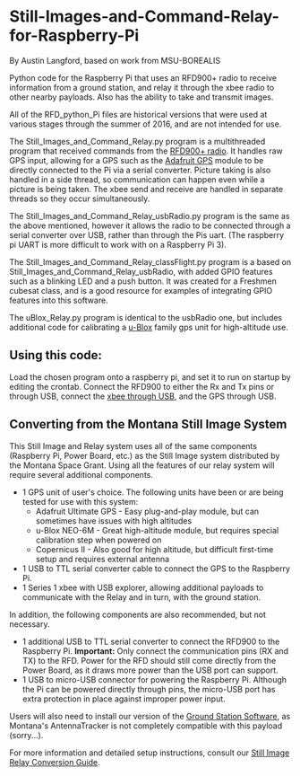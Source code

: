 # Still-Images-and-Command-Relay-for-Raspberry-Pi
By Austin Langford, based on work from MSU-BOREALIS


Python code for the Raspberry Pi that uses an RFD900+ radio to receive information from a ground station,
 and relay it through the xbee radio to other nearby payloads. Also has the ability to take and transmit images.

All of the RFD_python_Pi files are historical versions that were used at various stages through the summer of 2016,
 and are not intended for use.

The Still_Images_and_Command_Relay.py program is a multithreaded program that received commands from the
 [RFD900+ radio](http://store.rfdesign.com.au/rfd-900p-modem/). It handles raw GPS input, allowing for a GPS
 such as the [Adafruit GPS](https://www.adafruit.com/product/746) module to be directly connected to the Pi via a 
 serial converter. Picture taking is also handled in a side thread, so communication can happen even while a picture
 is being taken. The xbee send and receive are handled in separate threads so they occur simultaneously.

The Still_Images_and_Command_Relay_usbRadio.py program is the same as the above mentioned, however it allows the
 radio to be connected through a serial converter over USB, rather than through the Pis uart.
 (The raspberry pi UART is more difficult to work with on a Raspberry Pi 3). 

The Still_Images_and_Command_Relay_classFlight.py program is a based on Still_Images_and_Command_Relay_usbRadio,
 with added GPIO features such as a blinking LED and a push button. It was created for a Freshmen cubesat class,
 and is a good resource for examples of integrating GPIO features into this software.

The uBlox_Relay.py program is identical to the usbRadio one, but includes additional code for calibrating a
 [u-Blox](https://www.u-blox.com/en/standard-precision-gnss-modules) family gps unit for high-altitude use.

## Using this code:
Load the chosen program onto a raspberry pi, and set it to run on startup by editing the crontab. Connect the RFD900
 to either the Rx and Tx pins or through USB, connect the [xbee through USB](https://www.sparkfun.com/products/11697),
 and the GPS through USB.
 
## Converting from the Montana Still Image System
This Still Image and Relay system uses all of the same components (Raspberry Pi, Power Board, etc.) as the
 Still Image system distributed by the Montana Space Grant. Using all the features of our relay system will require
 several additional components.
 
* 1 GPS unit of user's choice. The following units have been or are being tested for use with this system:
	* Adafruit Ultimate GPS - Easy plug-and-play module, but can sometimes have issues with high altitudes
	* u-Blox NEO-6M - Great high-altitude module, but requires special calibration step when powered on
	* Copernicus II - Also good for high altitude, but difficult first-time setup and requires external antenna
* 1 USB to TTL serial converter cable to connect the GPS to the Raspberry Pi.
* 1 Series 1 xbee with USB explorer, allowing additional payloads to communicate with the Relay and in turn, with
	the ground station.

In addition, the following components are also recommended, but not necessary.

* 1 additional USB to TTL serial converter to connect the RFD900 to the Raspberry Pi. **Important:** Only connect
	the communication pins (RX and TX) to the RFD. Power for the RFD should still come directly from the Power Board,
	as it draws more power than the USB port can support.
* 1 USB to micro-USB connector for powering the Raspberry Pi. Although the Pi can be powered directly through pins,
	the micro-USB port has extra protection in place against improper power input.

Users will also need to install our version of the [Ground Station Software](https://github.com/MNSGC-Ballooning/Antenna-Tracker-and-RFD-Controls-GUI),
 as Montana's AntennaTracker is not completely compatible with this payload (sorry...).

For more information and detailed setup instructions, consult our [Still Image Relay Conversion Guide](https://docs.google.com/document/d/13WaC4CmkZhawQQ4u93gT95UDGDIEdv2z2k1gTSNnGMk/edit?usp=sharing).